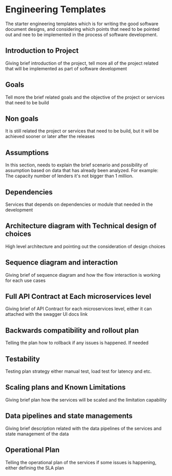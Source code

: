 # Engineering Templates

The starter engineering templates which is for writing the good software document designs, and considering which points that need to be pointed out and nee to be implemented
in the process of software development. 

## Introduction to Project
Giving brief introduction of the project, tell more all of the project related that will be implemented as part of software development

## Goals
Tell more the brief related goals and the objective of the project or services that need to be build

## Non goals
It is still related the project or services that need to be build, but it will be achieved sooner or later after the releases

## Assumptions
In this section, needs to explain the brief scenario and possibility of assumption based on data that has already been analyzed.
For example: The capacity number of lenders it's not bigger than 1 million. 

## Dependencies
Services that depends on dependencies or module that needed in the development

## Architecture diagram with Technical design of choices
High level architecture and pointing out the consideration of design choices

## Sequence diagram and interaction
Giving brief of sequence diagram and how the flow interaction is working for each use cases

## Full API Contract at Each microservices level
Giving brief of API Contract for each microservices level, either it can attached with the swagger UI docs link

## Backwards compatibility and rollout plan
Telling the plan how to rollback if any issues is happened. If needed

## Testability
Testing plan strategy either manual test, load test for latency and etc.

## Scaling plans and Known Limitations
Giving brief plan how the services will be scaled and the limitation capability

## Data pipelines and state managements
Giving brief description related with the data pipelines of the services and state management of the data

## Operational Plan
Telling the operational plan of the services if some issues is happening, either defining the SLA plan
